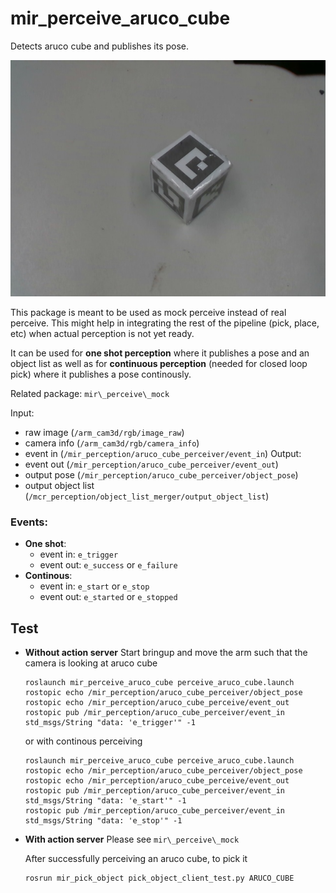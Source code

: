 # mir_perceive_aruco_cube

Detects aruco cube and publishes its pose.

![ArucoCube](docs/aruco_cube.jpg)

This package is meant to be used as mock perceive instead of real perceive. This
might help in integrating the rest of the pipeline (pick, place, etc) when actual
perception is not yet ready.

It can be used for **one shot perception** where it publishes a pose and an object
list as well as for **continuous perception** (needed for closed loop pick) where it
publishes a pose continously.

Related package: `mir\_perceive\_mock`

Input: 
 - raw image (`/arm_cam3d/rgb/image_raw`) 
 - camera info (`/arm_cam3d/rgb/camera_info`)
 - event in (`/mir_perception/aruco_cube_perceiver/event_in`)
Output: 
 - event out (`/mir_perception/aruco_cube_perceiver/event_out`)
 - output pose (`/mir_perception/aruco_cube_perceiver/object_pose`)
 - output object list (`/mcr_perception/object_list_merger/output_object_list`)

### Events:

- **One shot**: 
  - event in: `e_trigger`
  - event out: `e_success` or `e_failure`
- **Continous**:
  - event in: `e_start` or `e_stop`
  - event out: `e_started` or `e_stopped`

## Test

- **Without action server**
  Start bringup and move the arm such that the camera is looking at aruco cube
  ```
  roslaunch mir_perceive_aruco_cube perceive_aruco_cube.launch
  rostopic echo /mir_perception/aruco_cube_perceiver/object_pose
  rostopic echo /mir_perception/aruco_cube_perceive/event_out
  rostopic pub /mir_perception/aruco_cube_perceiver/event_in std_msgs/String "data: 'e_trigger'" -1
  ```
  or with continous perceiving
  ```
  roslaunch mir_perceive_aruco_cube perceive_aruco_cube.launch
  rostopic echo /mir_perception/aruco_cube_perceiver/object_pose
  rostopic echo /mir_perception/aruco_cube_perceive/event_out
  rostopic pub /mir_perception/aruco_cube_perceiver/event_in std_msgs/String "data: 'e_start'" -1
  rostopic pub /mir_perception/aruco_cube_perceiver/event_in std_msgs/String "data: 'e_stop'" -1
  ```

- **With action server**
  Please see `mir\_perceive\_mock`

  After successfully perceiving an aruco cube, to pick it
  ```
  rosrun mir_pick_object pick_object_client_test.py ARUCO_CUBE
  ```


